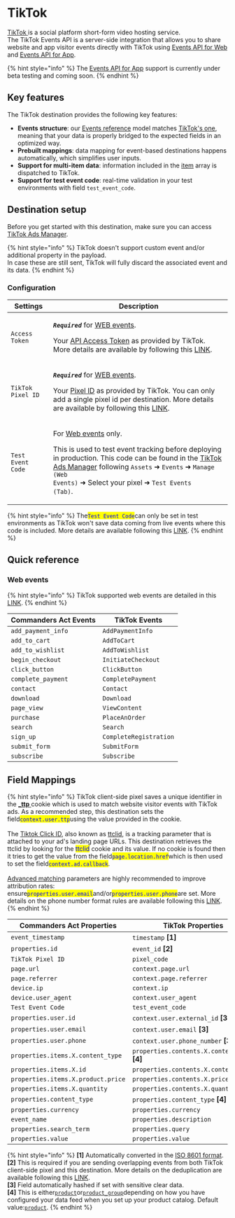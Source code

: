 # TikTok

[TikTok ](https://www.tiktok.com)is a social platform short-form video hosting service.\
The TikTok Events API is a server-side integration that allows you to share website and app visitor events directly with TikTok using [Events API for Web](https://ads.tiktok.com/marketing\_api/docs?rid=959icq5stjr\&id=1701890979375106) and [Events API for App](https://ads.tiktok.com/marketing\_api/docs?rid=959icq5stjr\&id=1701890978528258).

{% hint style="info" %}
The [Events API for App](https://ads.tiktok.com/marketing\_api/docs?rid=959icq5stjr\&id=1701890978528258) support is currently under beta testing and coming soon.
{% endhint %}

## Key features

The TikTok destination provides the following key features:

* **Events structure**: our [Events reference](https://community.commandersact.com/platform-x/developers/tracking/events-reference) model matches [TikTok's one](https://ads.tiktok.com/marketing\_api/docs?rid=959icq5stjr\&id=1701890977725441), meaning that your data is properly bridged to the expected fields in an optimized way.
* **Prebuilt mappings**: data mapping for event-based destinations happens automatically, which simplifies user inputs.
* **Support for multi-item data**: information included in the [item](https://community.commandersact.com/platform-x/developers/tracking/events-reference#item) array is dispatched to TikTok.
* **Support for test event code**: real-time validation in your test environments with field `test_event_code`.

## Destination setup

Before you get started with this destination, make sure you can access [TikTok Ads Manager](https://ads.tiktok.com).

{% hint style="info" %}
TikTok doesn't support custom event and/or additional property in the payload.\
In case these are still sent, TikTok will fully discard the associated event and its data.
{% endhint %}

### Configuration

| Settings          | Description                                                                                                                                                                                                                                                                                                                                                                                                                                                                                                                                                                                                                                                                                                                                                              |
| ----------------- | ------------------------------------------------------------------------------------------------------------------------------------------------------------------------------------------------------------------------------------------------------------------------------------------------------------------------------------------------------------------------------------------------------------------------------------------------------------------------------------------------------------------------------------------------------------------------------------------------------------------------------------------------------------------------------------------------------------------------------------------------------------------------ |
| `Access Token`    | <p><em><strong><code>Required</code> </strong></em> for <a href="https://ads.tiktok.com/marketing_api/docs?id=1727541103358977">WEB events</a>.</p><p>Your <a href="https://ads.tiktok.com/gateway/docs/index?identify_key=2b9b4278e47b275f36e7c39a4af4ba067d088e031d5f5fe45d381559ac89ba48&#x26;language=ENGLISH&#x26;doc_id=1727537566862337#item-link-How%20to%20generate%20an%20access%20token">API Access Token</a> as provided by TikTok. More details are available by following this <a href="https://ads.tiktok.com/gateway/docs/index?identify_key=2b9b4278e47b275f36e7c39a4af4ba067d088e031d5f5fe45d381559ac89ba48&#x26;language=ENGLISH&#x26;doc_id=1727537566862337#item-link-How%20to%20generate%20an%20access%20token">LINK</a>.</p>                      |
| `TikTok Pixel ID` | <p><em><strong><code>Required</code></strong></em> for <a href="https://ads.tiktok.com/marketing_api/docs?id=1727541103358977">WEB events</a>.</p><p>Your <a href="https://ads.tiktok.com/gateway/docs/index?identify_key=2b9b4278e47b275f36e7c39a4af4ba067d088e031d5f5fe45d381559ac89ba48&#x26;language=ENGLISH&#x26;doc_id=1727537566862337#item-link-Where%20to%20Find%20pixel_code">Pixel ID</a> as provided by TikTok. You can only add a single pixel id per destination. More details are available by following this <a href="https://ads.tiktok.com/gateway/docs/index?identify_key=2b9b4278e47b275f36e7c39a4af4ba067d088e031d5f5fe45d381559ac89ba48&#x26;language=ENGLISH&#x26;doc_id=1727537566862337#item-link-Where%20to%20Find%20pixel_code">LINK</a>.</p> |
| `Test Event Code` | <p>For <a href="https://ads.tiktok.com/marketing_api/docs?id=1727541103358977">Web events</a> only.</p><p>This is used to test event tracking before deploying in production. This code can be found in the <a href="https://ads.tiktok.com/">TikTok Ads Manager</a> following <code>Assets</code> ➜ <code>Events</code> ➜ <code>Manage (Web Events)</code> ➜ Select your pixel ➜ <code>Test Events (Tab)</code>.</p>                                                                                                                                                                                                                                                                                                                                                    |

{% hint style="info" %}
The<mark style="color:blue;">`Test Event Code`</mark>can only be set in test environments as TikTok won't save data coming from live events where this code is included. More details are available following this [LINK](https://ads.tiktok.com/marketing\_api/docs?id=1724255493685249).
{% endhint %}

## Quick reference

### Web events

{% hint style="info" %}
TikTok supported web events are detailed in this [LINK](https://ads.tiktok.com/marketing\_api/docs?id=1727541103358977).
{% endhint %}

| Commanders Act Events | TikTok Events          |
| --------------------- | ---------------------- |
| `add_payment_info`    | `AddPaymentInfo`       |
| `add_to_cart`         | `AddToCart`            |
| `add_to_wishlist`     | `AddToWishlist`        |
| `begin_checkout`      | `InitiateCheckout`     |
| `click_button`        | `ClickButton`          |
| `complete_payment`    | `CompletePayment`      |
| `contact`             | `Contact`              |
| `download`            | `Download`             |
| `page_view`           | `ViewContent`          |
| `purchase`            | `PlaceAnOrder`         |
| `search`              | `Search`               |
| `sign_up`             | `CompleteRegistration` |
| `submit_form`         | `SubmitForm`           |
| `subscribe`           | `Subscribe`            |

## Field Mappings

{% hint style="info" %}
TikTok client-side pixel saves a unique identifier in the [**\_ttp** ](https://ads.tiktok.com/gateway/docs/index?identify\_key=2b9b4278e47b275f36e7c39a4af4ba067d088e031d5f5fe45d381559ac89ba48\&language=ENGLISH\&doc\_id=1727541103358977#item-link-Context%20object%20parameters)cookie which is used to match website visitor events with TikTok ads. As a recommended step, this destination sets the field<mark style="color:blue;">`context.user.ttp`</mark>using the value provided in the cookie.\
\
The [Tiktok Click ID](https://ads.tiktok.com/marketing\_api/docs?rid=4eezrhr6lg4\&id=1701890980108353), also known as [ttclid](https://ads.tiktok.com/marketing\_api/docs?rid=4eezrhr6lg4\&id=1701890980108353), is a tracking parameter that is attached to your ad's landing page URLs. This destination retrieves the ttclid by looking for the <mark style="color:blue;">ttclid</mark> cookie and its value. If no cookie is found then it tries to get the value from the field<mark style="color:blue;">`page.location.href`</mark>which is then used to set the field<mark style="color:blue;">`context.ad.callback`</mark>.\
\
[Advanced matching](https://ads.tiktok.com/marketing\_api/docs?id=1701890972946433) parameters are highly recommended to improve attribution rates: ensure<mark style="color:blue;">`properties.user.email`</mark>and/or<mark style="color:blue;">`properties.user.phone`</mark>are set. More details on the phone number format rules are available following this [LINK](https://ads.tiktok.com/gateway/docs/index?identify\_key=2b9b4278e47b275f36e7c39a4af4ba067d088e031d5f5fe45d381559ac89ba48\&language=ENGLISH\&doc\_id=1727541103358977#item-link-Context%20object%20parameters).
{% endhint %}

| Commanders Act Properties          | TikTok Properties                             |
| ---------------------------------- | --------------------------------------------- |
| `event_timestamp`                  | `timestamp` **\[1]**                          |
| `properties.id`                    | `event_id` **\[2]**                           |
| `TikTok Pixel ID`                  | `pixel_code`                                  |
| `page.url`                         | `context.page.url`                            |
| `page.referrer`                    | `context.page.referrer`                       |
| `device.ip`                        | `context.ip`                                  |
| `device.user_agent`                | `context.user_agent`                          |
| `Test Event Code`                  | `test_event_code`                             |
| `properties.user.id`               | `context.user.external_id` **\[3]**           |
| `properties.user.email`            | `context.user.email` **\[3]**                 |
| `properties.user.phone`            | `context.user.phone_number` **\[3]**          |
| `properties.items.X.content_type`  | `properties.contents.X.content_type` **\[4]** |
| `properties.items.X.id`            | `properties.contents.X.content_id`            |
| `properties.items.X.product.price` | `properties.contents.X.price`                 |
| `properties.items.X.quantity`      | `properties.contents.X.quantity`              |
| `properties.content_type`          | `properties.content_type` **\[4]**            |
| `properties.currency`              | `properties.currency`                         |
| `event_name`                       | `properties.description`                      |
| `properties.search_term`           | `properties.query`                            |
| `properties.value`                 | `properties.value`                            |

{% hint style="info" %}
**\[1]** Automatically converted in the [ISO 8601 format](https://en.wikipedia.org/wiki/ISO\_8601).\
**\[2]** This is required if you are sending overlapping events from both TikTok client-side pixel and this destination. More details on the deduplication are available following this [LINK](https://ads.tiktok.com/marketing\_api/docs?rid=p41a33fdhon\&id=1723170195197953).\
**\[3]** Field automatically hashed if set with sensitive clear data.\
**\[4]** This is either[`product`](https://ads.tiktok.com/gateway/docs/index?identify\_key=2b9b4278e47b275f36e7c39a4af4ba067d088e031d5f5fe45d381559ac89ba48\&language=ENGLISH\&doc\_id=1727541103358977#item-link-Properties%20object%20parameters)or[`product_group`](https://ads.tiktok.com/gateway/docs/index?identify\_key=2b9b4278e47b275f36e7c39a4af4ba067d088e031d5f5fe45d381559ac89ba48\&language=ENGLISH\&doc\_id=1727541103358977#item-link-Properties%20object%20parameters)depending on how you have configured your data feed when you set up your product catalog. Default value:[`product`](https://ads.tiktok.com/gateway/docs/index?identify\_key=2b9b4278e47b275f36e7c39a4af4ba067d088e031d5f5fe45d381559ac89ba48\&language=ENGLISH\&doc\_id=1727541103358977#item-link-Properties%20object%20parameters).
{% endhint %}
